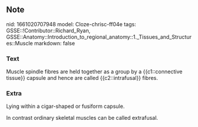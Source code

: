 ## Note
nid: 1661020707948
model: Cloze-chrisc-ff04e
tags: GSSE::!Contributor::Richard_Ryan, GSSE::Anatomy::Introduction_to_regional_anatomy::1._Tissues_and_Structures::Muscle
markdown: false

### Text
<div class="toggle">
  Muscle spindle fibres are held together as a group by a
  {{c1::connective tissue}} capsule and hence are called
  {{c2::intrafusal}} fibres.
</div>

### Extra
<p id="aaa56c0b-1090-40f5-80be-50fba7495196" class="">Lying within
a cigar-shaped or fusiform capsule.
<p id="94fd264d-de02-4cbf-b2fb-438ab22e53f4" class="">In contrast
ordinary skeletal muscles can be called extrafusal.
